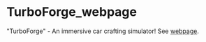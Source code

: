 # TurboForge_webpage
"TurboForge" - An immersive car crafting simulator! See [webpage](https://serev99.github.io/turboforge_webpage/).

